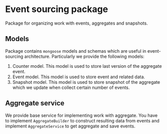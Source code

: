 # Event sourcing package

Package for organizing work with events, aggregates and snapshots.

## Models

Package contains `mongoose` models and schemas which are useful in event-sourcing architecture. Particularly we provide the following models:

1. Counter model. This model is used to store last version of the aggregate event.
2. Event model. This model is used to store event and related data.
3. Snapshot model. This model is used to store snapshot of the aggregate which we update when collect certain number of events.

## Aggregate service

We provide base service for implementing work with aggregate. You have to implement `AggregateBuilder` to construct resulting data from events and implement `AggregateService` to get aggregate and save events.
